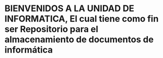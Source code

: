 # BIENVENIDOS A LA UNIDAD DE INFORMATICA, El cual tiene como fin ser Repositorio para el almacenamiento de documentos de informática
